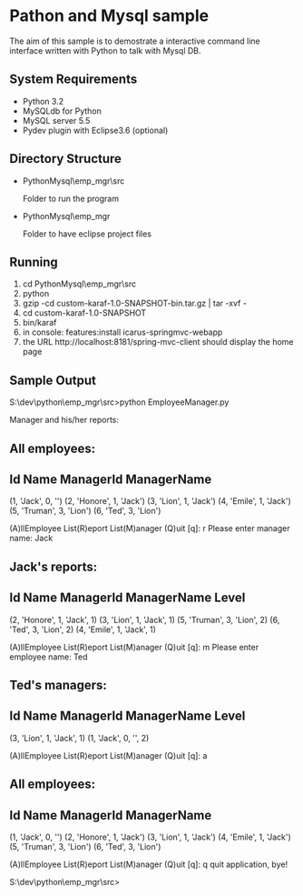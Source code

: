 Pathon and Mysql sample
=================================

The aim of this sample is to demostrate a interactive command line interface written with Python to talk with Mysql DB.

System Requirements
-------------------
* Python 3.2
* MySQLdb for Python
* MySQL server 5.5
* Pydev plugin with Eclipse3.6 (optional)

Directory Structure
-------------------

* PythonMysql\emp_mgr\src
  
  Folder to run the program

* PythonMysql\emp_mgr
  
  Folder to have eclipse project files


Running
-------
1. cd PythonMysql\emp_mgr\src
2. python 
3. gzip -cd custom-karaf-1.0-SNAPSHOT-bin.tar.gz | tar -xvf -
4. cd custom-karaf-1.0-SNAPSHOT
5. bin/karaf
6. in console: features:install icarus-springmvc-webapp
7. the URL http://localhost:8181/spring-mvc-client should display the home page

Sample Output
--------------
S:\dev\python\emp_mgr\src>python EmployeeManager.py

Manager and his/her reports:


All employees:
-----------------------------------
Id Name ManagerId ManagerName
-----------------------------------
(1, 'Jack', 0, '')
(2, 'Honore', 1, 'Jack')
(3, 'Lion', 1, 'Jack')
(4, 'Emile', 1, 'Jack')
(5, 'Truman', 3, 'Lion')
(6, 'Ted', 3, 'Lion')

 (A)llEmployee  List(R)eport  List(M)anager  (Q)uit [q]: r
Please enter manager name: Jack

Jack's reports:
-----------------------------------
Id Name ManagerId ManagerName Level
-----------------------------------
(2, 'Honore', 1, 'Jack', 1)
(3, 'Lion', 1, 'Jack', 1)
(5, 'Truman', 3, 'Lion', 2)
(6, 'Ted', 3, 'Lion', 2)
(4, 'Emile', 1, 'Jack', 1)

 (A)llEmployee  List(R)eport  List(M)anager  (Q)uit [q]: m
Please enter employee name: Ted

Ted's managers:
-----------------------------------
Id Name ManagerId ManagerName Level
-----------------------------------
(3, 'Lion', 1, 'Jack', 1)
(1, 'Jack', 0, '', 2)

 (A)llEmployee  List(R)eport  List(M)anager  (Q)uit [q]: a

All employees:
-----------------------------------
Id Name ManagerId ManagerName
-----------------------------------
(1, 'Jack', 0, '')
(2, 'Honore', 1, 'Jack')
(3, 'Lion', 1, 'Jack')
(4, 'Emile', 1, 'Jack')
(5, 'Truman', 3, 'Lion')
(6, 'Ted', 3, 'Lion')

 (A)llEmployee  List(R)eport  List(M)anager  (Q)uit [q]: q
quit application, bye!

S:\dev\python\emp_mgr\src>